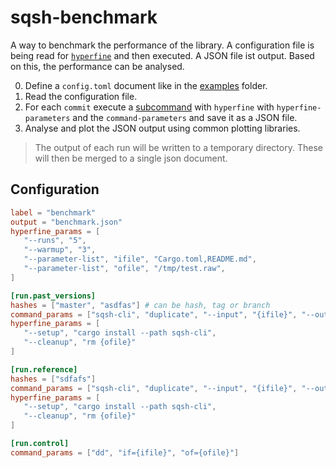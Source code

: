 # sqsh-benchmark

A way to benchmark the performance of the library. A configuration file
is being read for [`hyperfine`](https://github.com/sharkdp/hyperfine)
and then executed. A JSON file ist output.
Based on this, the performance can be analysed.

0. Define a `config.toml` document like in the [examples](./examples/) folder.
1. Read the configuration file.
2. For each `commit` execute
   a [subcommand](https://doc.rust-lang.org/std/process/struct.Command.html)
   with `hyperfine` with `hyperfine-parameters` and the `command-parameters`
   and save it as a JSON file.
3. Analyse and plot the JSON output using common plotting libraries.

> The output of each run will be written to a temporary directory.
> These will then be merged to a single json document.

## Configuration

```toml
label = "benchmark"
output = "benchmark.json"
hyperfine_params = [
   "--runs", "5",
   "--warmup", "3",
   "--parameter-list", "ifile", "Cargo.toml,README.md",
   "--parameter-list", "ofile", "/tmp/test.raw",
]

[run.past_versions]
hashes = ["master", "asdfas"] # can be hash, tag or branch
command_params = ["sqsh-cli", "duplicate", "--input", "{ifile}", "--output", "{ofile}"]
hyperfine_params = [
   "--setup", "cargo install --path sqsh-cli",
   "--cleanup", "rm {ofile}"
]

[run.reference]
hashes = ["sdfafs"]
command_params = ["sqsh-cli", "duplicate", "--input", "{ifile}", "--output", "{ofile}"]
hyperfine_params = [
   "--setup", "cargo install --path sqsh-cli",
   "--cleanup", "rm {ofile}"
]

[run.control]
command_params = ["dd", "if={ifile}", "of={ofile}"]
```
<!--
hyperfine --runs 50 -L commit e385914,master -L ifile Cargo.toml,Cargo.lock -L ofile /tmp/test.raw "dd if={ifile} of={ofile}" --warmup 3 --export-json /tmp/log.json --setup "git checkout {commit} && cargo install --path sqsh-cli" -n "{commit}-{ifile}-{ofile}" -->

